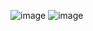 ![image](https://user-images.githubusercontent.com/52654902/110421368-59a1cf80-80d8-11eb-8906-03463797204b.png)
![image](https://user-images.githubusercontent.com/52654902/110421406-69211880-80d8-11eb-9a78-f9f138faf451.png)
